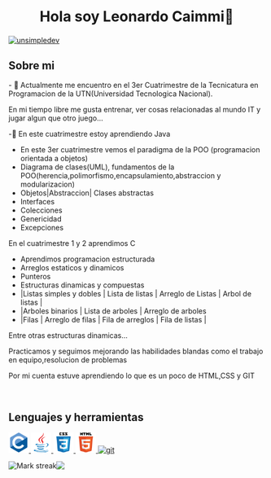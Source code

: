 <h1 align="center">Hola soy Leonardo Caimmi👋 </h1> 
<a href="https://www.linkedin.com/in/leonardo-caimmi/" target="blank"><img align="center" src="https://img.shields.io/badge/LinkedIn-0077B5?style=for-the-badge&logo=linkedin&logoColor=white" alt="unsimpledev"/></a>

<br>
<h2>Sobre mi</h2>
<p align="left">
<p>- 🔭 Actualmente me encuentro en el 3er Cuatrimestre de la Tecnicatura en Programacion de la UTN(Universidad Tecnologica Nacional). </p>
<p>En mi tiempo libre me gusta entrenar, ver cosas relacionadas al mundo IT y jugar algun que otro juego...</p>
<p>-🌱 En este cuatrimestre estoy aprendiendo Java</p>
<ul>
<li>En este 3er cuatrimestre vemos el paradigma de la POO (programacion orientada a objetos)</li>
 <li>Diagrama de clases(UML), fundamentos de la POO(herencia,polimorfismo,encapsulamiento,abstraccion y modularizacion)</li>
 <li>Objetos|Abstraccion| Clases abstractas</li>
 <li>Interfaces</li>
 <li>Colecciones</li>
 <li>Genericidad</li>
 <li>Excepciones</li>
 </ul>
<p>En el cuatrimestre 1 y 2 aprendimos C</p>
 <ul>
  <li>Aprendimos programacion estructurada</li>
  <li>Arreglos estaticos y dinamicos </li> 
  <li>Punteros </li>
  <li>Estructuras dinamicas y compuestas</li>
  <li>|Listas simples y dobles | Lista de listas | Arreglo de Listas | Arbol de listas |</li>
  <li>|Arboles binarios | Lista de arboles | Arreglo de arboles</li>
  <li>|Filas | Arreglo de filas | Fila de arreglos | Fila de listas |</li>
  </ul>
  <p>Entre otras estructuras dinamicas...</p>
  <p> Practicamos y seguimos mejorando las habilidades blandas como el trabajo en equipo,resolucion de problemas</p>
 
 <p>Por mi cuenta estuve aprendiendo lo que es un poco de HTML,CSS y GIT </p>
<br>
 
## Lenguajes y herramientas

<p>
    <a href="https://www.cprogramming.com/" target="_blank"> <img src="https://raw.githubusercontent.com/devicons/devicon/master/icons/c/c-original.svg" alt="c" width="40" height="40"/> </a>
  <a href="https://www.java.com" target="_blank"> <img src="https://raw.githubusercontent.com/devicons/devicon/master/icons/java/java-original.svg" alt="java" width="40" height="40"/> </a>
     <a href="https://www.w3schools.com/css/" target="_blank"> <img src="https://raw.githubusercontent.com/devicons/devicon/master/icons/css3/css3-original-wordmark.svg" alt="css3" width="40" height="40"/> </a>
     <a href="https://www.w3.org/html/" target="_blank"> <img src="https://raw.githubusercontent.com/devicons/devicon/master/icons/html5/html5-original-wordmark.svg" alt="html5" width="40" height="40"/>
     <a href="https://git-scm.com/" target="_blank"> <img src="https://www.vectorlogo.zone/logos/git-scm/git-scm-icon.svg" alt="git" width="40" height="40"/> </a> 
   
</p>

<div style="display:flex">
  <img  title="🔥 Get streak stats for your profile at git.io/streak-stats" alt="Mark streak" src="https://github-readme-streak-stats.herokuapp.com/?user=leocaimmi&theme=dark&hide_border=false" /> 
</td>

<td width="40%" align="center">

  <img  align="left"  src="https://github-readme-stats.anuraghazra1.vercel.app/api/top-langs/?username=leocaimmi&theme=dark&hide_border=false&no-bg=true&no-frame=true&langs_count=10"/>

  </td>
</tr>
</div>
